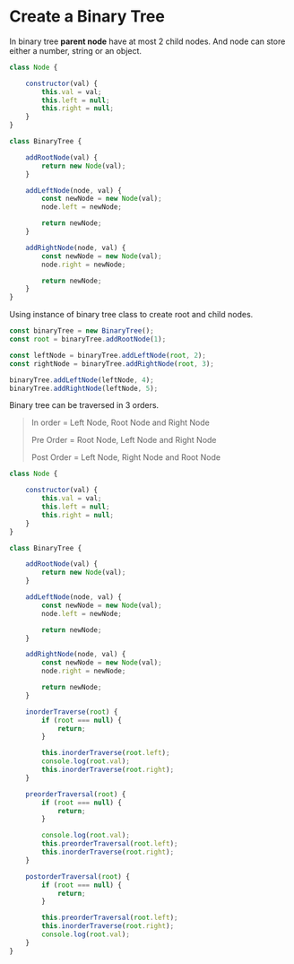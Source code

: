 # Create a Binary Tree

In binary tree **parent node** have at most 2 child nodes. And node can store either a number, string or an object.

```javascript
class Node {

    constructor(val) {
        this.val = val;
        this.left = null;
        this.right = null;
    }
}

class BinaryTree {

    addRootNode(val) {
        return new Node(val);
    }

    addLeftNode(node, val) {
        const newNode = new Node(val);
        node.left = newNode;

        return newNode;
    }

    addRightNode(node, val) {
        const newNode = new Node(val);
        node.right = newNode;

        return newNode;
    }
}
```



Using instance of binary tree class to create root and child nodes.

```javascript
const binaryTree = new BinaryTree();
const root = binaryTree.addRootNode(1);

const leftNode = binaryTree.addLeftNode(root, 2);
const rightNode = binaryTree.addRightNode(root, 3);

binaryTree.addLeftNode(leftNode, 4);
binaryTree.addRightNode(leftNode, 5);
```



Binary tree can be traversed in 3 orders.

> In order = Left Node, Root Node and Right Node
>
> Pre Order = Root Node, Left Node and Right Node
>
> Post Order = Left Node, Right Node and Root Node



```javascript
class Node {

    constructor(val) {
        this.val = val;
        this.left = null;
        this.right = null;
    }
}

class BinaryTree {

    addRootNode(val) {
        return new Node(val);
    }

    addLeftNode(node, val) {
        const newNode = new Node(val);
        node.left = newNode;

        return newNode;
    }

    addRightNode(node, val) {
        const newNode = new Node(val);
        node.right = newNode;

        return newNode;
    }

    inorderTraverse(root) {
        if (root === null) {
            return;
        }

        this.inorderTraverse(root.left);
        console.log(root.val);
        this.inorderTraverse(root.right);
    }

    preorderTraversal(root) {
        if (root === null) {
            return;
        }

        console.log(root.val);
        this.preorderTraversal(root.left);
        this.inorderTraverse(root.right);
    }

    postorderTraversal(root) {
        if (root === null) {
            return;
        }

        this.preorderTraversal(root.left);
        this.inorderTraverse(root.right);
        console.log(root.val);
    }
}
```

  


